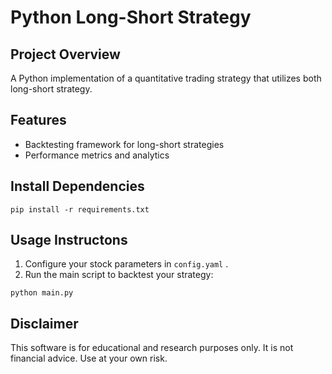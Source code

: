 # Python Long-Short Strategy

## Project Overview

A Python implementation of a quantitative trading strategy that utilizes both long-short strategy.

## Features

- Backtesting framework for long-short strategies
- Performance metrics and analytics

## Install Dependencies

```
pip install -r requirements.txt
```

## Usage Instructons

1. Configure your stock parameters in `config.yaml` .
2. Run the main script to backtest your strategy:

```
python main.py
```

## Disclaimer

This software is for educational and research purposes only. It is not financial advice. Use at your own risk.
